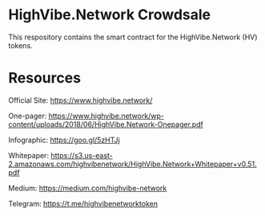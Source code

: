 # HighVibe.Network Crowdsale

This respository contains the smart contract for the HighVibe.Network (HV) tokens.

# Resources

Official Site: https://www.highvibe.network/

One-pager: https://www.highvibe.network/wp-content/uploads/2018/06/HighVibe.Network-Onepager.pdf

Infographic: https://goo.gl/5zHTJj

Whitepaper: https://s3.us-east-2.amazonaws.com/highvibenetwork/HighVibe.Network+Whitepaper+v0.51.pdf

Medium: https://medium.com/highvibe-network

Telegram: https://t.me/highvibenetworktoken
